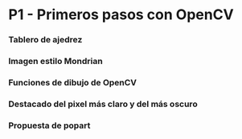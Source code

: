 # P1 - Primeros pasos con OpenCV

### Tablero de ajedrez

### Imagen estilo Mondrian

### Funciones de dibujo de OpenCV

### Destacado del pixel más claro y del más oscuro

### Propuesta de popart

